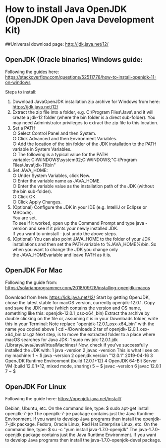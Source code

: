 
# How to install Java OpenJDK (OpenJDK Open Java Development Kit)

##Universal download page:
http://jdk.java.net/12/

## OpenJDK (Oracle binaries) Windows guide:
Following the guides here:
https://stackoverflow.com/questions/52511778/how-to-install-openjdk-11-on-windows

Steps to install:  
1. Download JavaOpenJDK installation zip archive for Windows from here:  
	https://jdk.java.net/12/  
2. Extract the zip file into a folder, e.g. C:\Program Files\Java\ and it will create a jdk-12 folder (where the bin folder is a direct sub-folder). You may need Administrator privileges to extract the zip file to this location.  
3. Set a PATH:  
	○ Select Control Panel and then System.  
	○ Click Advanced and then Environment Variables.  
	○ Add the location of the bin folder of the JDK installation to the PATH variable in System Variables.  
	○ The following is a typical value for the PATH variable: C:\WINDOWS\system32;C:\WINDOWS;"C:\Program Files\Java\jdk-11\bin"  
4. Set JAVA_HOME:  
	○ Under System Variables, click New.  
	○ Enter the variable name as JAVA_HOME.  
	○ Enter the variable value as the installation path of the JDK (without the bin sub-folder).  
	○ Click OK.  
	○ Click Apply Changes.    
5. (Optional) Configure the JDK in your IDE (e.g. IntelliJ or Eclipse or MSCode).   
You are set.   
To see if it worked, open up the Command Prompt and type java -version and see if it prints your newly installed JDK.  
If you want to uninstall - just undo the above steps.  
6. (Optional) You can also point JAVA_HOME to the folder of your JDK installations and then set the PATHvariable to %JAVA_HOME%\bin. So when you want to change the JDK you change only the JAVA_HOMEvariable and leave PATH as it is.  


## OpenJDK For Mac
Following the guide from:
https://solarianprogrammer.com/2018/09/28/installing-openjdk-macos

Download from here:
	https://jdk.java.net/12/
Start by getting OpenJDK, chose the latest stable for macOS version, currently openjdk-12.0.1. 
Copy and save the JDK name (which contains the version and OS name, something like this: openjdk-12.0.1_osx-x64_bin)
Extract the archive by double clicking on the file or, assuming it is in your Downloads folder, write this in your Terminal:
Note replace "openjdk-12.0.1_osx-x64_bin" with the name you copied above
1 cd ~/Downloads
2 tar xf openjdk-12.0.1_osx-x64_bin.tar.gz
Next step, is to move the extracted folder to a place where macOS searches for Java JDK:
1 sudo mv jdk-12.0.1.jdk /Library/Java/JavaVirtualMachines/
Now, check if you’ve successfully installed the JDK with:
1 java -version
2 javac -version
This is what I see on my machine:
1 ~ $ java -version
2 openjdk version "12.0.1" 2019-04-16
3 OpenJDK Runtime Environment (build 12.0.1+12)
4 OpenJDK 64-Bit Server VM (build 12.0.1+12, mixed mode, sharing)
5 ~ $ javac -version
6 javac 12.0.1
7 ~ $

## OpenJDK For Linux

Following the guide here:
https://openjdk.java.net/install/

Debian, Ubuntu, etc.
On the command line, type:
	$ sudo apt-get install openjdk-7-jre
The openjdk-7-jre package contains just the Java Runtime Environment. If you want to develop Java programs then install the openjdk-7-jdk package.
Fedora, Oracle Linux, Red Hat Enterprise Linux, etc.
On the command line, type:
	$ su -c "yum install java-1.7.0-openjdk"
The java-1.7.0-openjdk package contains just the Java Runtime Environment. If you want to develop Java programs then install the java-1.7.0-openjdk-devel package.
